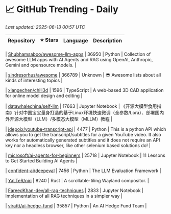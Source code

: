 # 📈 GitHub Trending - Daily

_Last updated: 2025-06-13 00:57 UTC_

| Repository | ⭐ Stars | Language | Description |
|------------|--------:|----------|-------------|

| [Shubhamsaboo/awesome-llm-apps](https://github.com/Shubhamsaboo/awesome-llm-apps) | 36950 | Python | Collection of awesome LLM apps with AI Agents and RAG using OpenAI, Anthropic, Gemini and opensource models. |

| [sindresorhus/awesome](https://github.com/sindresorhus/awesome) | 366789 | Unknown | 😎 Awesome lists about all kinds of interesting topics |

| [xiangechen/chili3d](https://github.com/xiangechen/chili3d) | 1596 | TypeScript | A web-based 3D CAD application for online model design and editing |

| [datawhalechina/self-llm](https://github.com/datawhalechina/self-llm) | 17663 | Jupyter Notebook | 《开源大模型食用指南》针对中国宝宝量身打造的基于Linux环境快速微调（全参数/Lora）、部署国内外开源大模型（LLM）/多模态大模型（MLLM）教程 |

| [jdepoix/youtube-transcript-api](https://github.com/jdepoix/youtube-transcript-api) | 4477 | Python | This is a python API which allows you to get the transcript/subtitles for a given YouTube video. It also works for automatically generated subtitles and it does not require an API key nor a headless browser, like other selenium based solutions do! |

| [microsoft/ai-agents-for-beginners](https://github.com/microsoft/ai-agents-for-beginners) | 25718 | Jupyter Notebook | 11 Lessons to Get Started Building AI Agents |

| [confident-ai/deepeval](https://github.com/confident-ai/deepeval) | 7456 | Python | The LLM Evaluation Framework |

| [YaLTeR/niri](https://github.com/YaLTeR/niri) | 8240 | Rust | A scrollable-tiling Wayland compositor. |

| [FareedKhan-dev/all-rag-techniques](https://github.com/FareedKhan-dev/all-rag-techniques) | 2833 | Jupyter Notebook | Implementation of all RAG techniques in a simpler way |

| [virattt/ai-hedge-fund](https://github.com/virattt/ai-hedge-fund) | 35857 | Python | An AI Hedge Fund Team |
